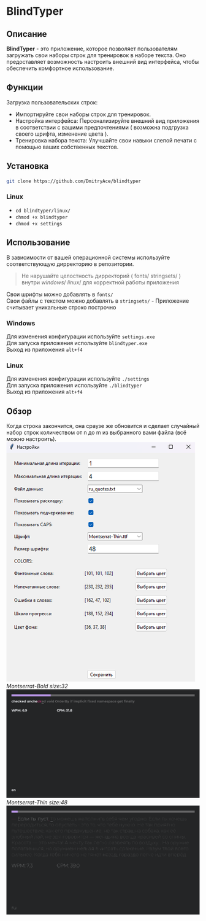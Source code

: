 # BlindTyper

## Описание
**BlindTyper** - это приложение, которое позволяет пользователям загружать свои наборы строк для тренировок в наборе текста. Оно предоставляет возможность настроить внешний вид интерфейса, чтобы обеспечить комфортное использование.

## Функции
Загрузка пользовательских строк: 
- Импортируйте свои наборы строк для тренировок.
- Настройка интерфейса: Персонализируйте внешний вид приложения в соответствии с вашими предпочтениями ( возможна подгрузка своего шрифта, изменение цвета ).
- Тренировка набора текста: Улучшайте свои навыки слепой печати с помощью ваших собственных текстов.

## Установка
```bash
git clone https://github.com/DmitryAce/blindtyper
```
### Linux
- `cd blindtyper/linux/`
- `chmod +x blindtyper`
- `chmod +x settings`
## Использование
В зависимости от вашей операционной системы используйте соответствующую дирректорию в репозитории.

> Не нарушайте целостность дирректорий ( fonts/ stringsets/ ) внутри *windows*/ *linux*/ для корректной работы приложения

Свои шрифты можно добавлять в `fonts/`    
Свои файлы с текстом можно добавлять в `stringsets/` - Приложение считывает уникальные строко построчно

### Windows
Для изменения конфигурации используйте `settings.exe`   
Для запуска приложения используйте `blindtyper.exe`  
Выход из приложения `alt+f4`

### Linux
Для изменения конфигурации используйте `./settings`   
Для запуска приложения используйте `./blindtyper`    
Выход из приложения `alt+f4`

## Обзор
Когда строка закончится, она сраузе же обновится и сделает случайный набор строк количеством от n до m из выбранного вами файла (всё можно настроить).    
![alt text](img/settings.png)   
*Montserrat-Bold size:32*
![alt text](img/image.png)   
*Montserrat-Thin size:48*
![alt text](img/image2.png)   
